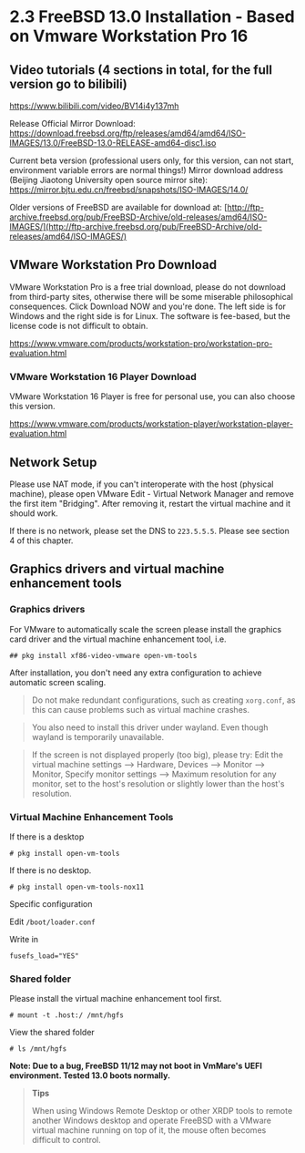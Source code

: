 # 2.3 FreeBSD 13.0 Installation - Based on Vmware Workstation Pro 16

## Video tutorials (4 sections in total, for the full version go to bilibili)

https://www.bilibili.com/video/BV14i4y137mh

Release Official Mirror Download: <https://download.freebsd.org/ftp/releases/amd64/amd64/ISO-IMAGES/13.0/FreeBSD-13.0-RELEASE-amd64-disc1.iso>

Current beta version (professional users only, for this version, can not start, environment variable errors are normal things!) Mirror download address (Beijing Jiaotong University open source mirror site): <https://mirror.bjtu.edu.cn/freebsd/snapshots/ISO-IMAGES/14.0/>

Older versions of FreeBSD are available for download at: [http://ftp-archive.freebsd.org/pub/FreeBSD-Archive/old-releases/amd64/ISO-IMAGES/](http://ftp-archive.freebsd.org/pub/FreeBSD-Archive/old-releases/amd64/ISO-IMAGES/)

## VMware Workstation Pro Download

VMware Workstation Pro is a free trial download, please do not download from third-party sites, otherwise there will be some miserable philosophical consequences. Click Download NOW and you're done. The left side is for Windows and the right side is for Linux. The software is fee-based, but the license code is not difficult to obtain.

<https://www.vmware.com/products/workstation-pro/workstation-pro-evaluation.html>

### VMware Workstation 16 Player Download

VMware Workstation 16 Player is free for personal use, you can also choose this version.

<https://www.vmware.com/products/workstation-player/workstation-player-evaluation.html>

## Network Setup

Please use NAT mode, if you can't interoperate with the host (physical machine), please open VMware Edit - Virtual Network Manager and remove the first item "Bridging". After removing it, restart the virtual machine and it should work.

If there is no network, please set the DNS to `223.5.5.5`. Please see section 4 of this chapter.

## Graphics drivers and virtual machine enhancement tools

### Graphics drivers

For VMware to automatically scale the screen please install the graphics card driver and the virtual machine enhancement tool, i.e.

```
## pkg install xf86-video-vmware open-vm-tools
```

After installation, you don't need any extra configuration to achieve automatic screen scaling.

>Do not make redundant configurations, such as creating `xorg.conf`, as this can cause problems such as virtual machine crashes.

>You also need to install this driver under wayland. Even though wayland is temporarily unavailable.

> If the screen is not displayed properly (too big), please try: Edit the virtual machine settings --> Hardware, Devices --> Monitor --> Monitor, Specify monitor settings --> Maximum resolution for any monitor, set to the host's resolution or slightly lower than the host's resolution.


### Virtual Machine Enhancement Tools

If there is a desktop

```
# pkg install open-vm-tools
```

If there is no desktop.

```
# pkg install open-vm-tools-nox11
```

Specific configuration

Edit `/boot/loader.conf`

Write in

```
fusefs_load="YES"
```

### Shared folder

Please install the virtual machine enhancement tool first.

```
# mount -t .host:/ /mnt/hgfs
```

View the shared folder

```
# ls /mnt/hgfs
```

**Note: Due to a bug, FreeBSD 11/12 may not boot in VmMare's UEFI environment. Tested 13.0 boots normally.**

>**Tips**
>
> When using Windows Remote Desktop or other XRDP tools to remote another Windows desktop and operate FreeBSD with a VMware virtual machine running on top of it, the mouse often becomes difficult to control.
